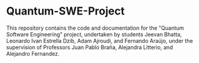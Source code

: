 # Quantum-SWE-Project
This repository contains the code and documentation for the "Quantum Software Engineering" project, undertaken by students Jeevan Bhatta, Leonardo Ivan Estrella Dzib, Adam Ajroudi, and Fernando Araújo, under the supervision of Professors Juan Pablo Braña, Alejandra Litterio, and Alejandro Fernandez.  
